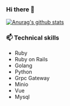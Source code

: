 ### Hi there 👋
[![Anurag's github stats](https://github-readme-stats.vercel.app/api?username=VignetteApril&count_private=true&show_icons=true&theme=radical)](https://github.com/anuraghazra/github-readme-stats)

<!--
**VignetteApril/VignetteApril** is a ✨ _special_ ✨ repository because its `README.md` (this file) appears on your GitHub profile.

Here are some ideas to get you started:

- 🔭 I’m currently working on ...
- 🌱 I’m currently learning ...
- 👯 I’m looking to collaborate on ...
- 🤔 I’m looking for help with ...
- 💬 Ask me about ...
- 📫 How to reach me: ...
- 😄 Pronouns: ...
- ⚡ Fun fact: ...
-->

### 📫 Technical skills

- Ruby
- Ruby on Rails
- Golang
- Python
- Grpc Gateway
- Minio
- Vue
- Mysql
